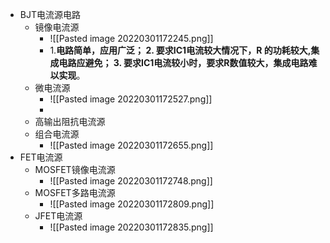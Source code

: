 - BJT电流源电路
	- 镜像电流源
		- ![[Pasted image 20220301172245.png]]
		- 1.**电路简单，应用广泛； 2. 要求IC1电流较大情况下，R 的功耗较大,集成电路应避免； 3. 要求IC1电流较小时，要求R数值较大，集成电路难以实现**。
	- 微电流源
		- ![[Pasted image 20220301172527.png]]
		- 
	- 高输出阻抗电流源
	- 组合电流源
		- ![[Pasted image 20220301172655.png]]
- FET电流源
	- MOSFET镜像电流源
		- ![[Pasted image 20220301172748.png]]
	- MOSFET多路电流源
		- ![[Pasted image 20220301172809.png]]
	- JFET电流源
		- ![[Pasted image 20220301172835.png]]